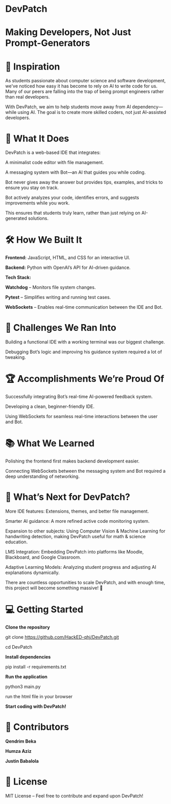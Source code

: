 # DevPatch
# Making Developers, Not Just Prompt-Generators

# 🚀 Inspiration

As students passionate about computer science and software development, we've noticed how easy it has become to rely on AI to write code for us. Many of our peers are falling into the trap of being prompt engineers rather than real developers.

With DevPatch, we aim to help students move away from AI dependency—while using AI. The goal is to create more skilled coders, not just AI-assisted developers.

# 🎯 What It Does

DevPatch is a web-based IDE that integrates:

A minimalist code editor with file management.

A messaging system with Bot—an AI that guides you while coding.

Bot never gives away the answer but provides tips, examples, and tricks to ensure you stay on track.

Bot actively analyzes your code, identifies errors, and suggests improvements while you work.

This ensures that students truly learn, rather than just relying on AI-generated solutions.

# 🛠 How We Built It

**Frontend:** JavaScript, HTML, and CSS for an interactive UI.

**Backend:** Python with OpenAI’s API for AI-driven guidance.

**Tech Stack:**

**Watchdog** – Monitors file system changes.

**Pytest** – Simplifies writing and running test cases.

**WebSockets** – Enables real-time communication between the IDE and Bot.

# 🚧 Challenges We Ran Into

Building a functional IDE with a working terminal was our biggest challenge.

Debugging Bot’s logic and improving his guidance system required a lot of tweaking.

# 🏆 Accomplishments We’re Proud Of

Successfully integrating Bot’s real-time AI-powered feedback system.

Developing a clean, beginner-friendly IDE.

Using WebSockets for seamless real-time interactions between the user and Bot.

# 📚 What We Learned

Polishing the frontend first makes backend development easier.

Connecting WebSockets between the messaging system and Bot required a deep understanding of networking.

# 🔮 What’s Next for DevPatch?

More IDE features: Extensions, themes, and better file management.

Smarter AI guidance: A more refined active code monitoring system.

Expansion to other subjects: Using Computer Vision & Machine Learning for handwriting detection, making DevPatch useful for math & science education.

LMS Integration: Embedding DevPatch into platforms like Moodle, Blackboard, and Google Classroom.

Adaptive Learning Models: Analyzing student progress and adjusting AI explanations dynamically.

There are countless opportunities to scale DevPatch, and with enough time, this project will become something massive! 🚀

# 💻 Getting Started

**Clone the repository**

git clone https://github.com/HackED-qhj/DevPatch.git

cd DevPatch

**Install dependencies**

pip install -r requirements.txt

**Run the application**

python3 main.py

run the html file in your browser

**Start coding with DevPatch!**

# 🤝 Contributors

**Qendrim Beka** 

**Humza Aziz**

**Justin Babalola**


# 📜 License

MIT License – Feel free to contribute and expand upon DevPatch!
